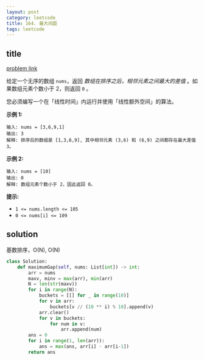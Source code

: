 ```yaml
---
layout: post
category: leetcode
title: 164. 最大间距
tags: leetcode
---
```


## title
[problem link](https://leetcode.cn/problems/maximum-gap/)

给定一个无序的数组 `nums`，返回 *数组在排序之后，相邻元素之间最大的差值* 。如果数组元素个数小于 2，则返回 `0` 。

您必须编写一个在「线性时间」内运行并使用「线性额外空间」的算法。

 

**示例 1:**

```
输入: nums = [3,6,9,1]
输出: 3
解释: 排序后的数组是 [1,3,6,9], 其中相邻元素 (3,6) 和 (6,9) 之间都存在最大差值 3。
```

**示例 2:**

```
输入: nums = [10]
输出: 0
解释: 数组元素个数小于 2，因此返回 0。
```

 

**提示:**

- `1 <= nums.length <= 105`
- `0 <= nums[i] <= 109`



## solution

基数排序，O(N), O(N)

```python
class Solution:
    def maximumGap(self, nums: List[int]) -> int:
        arr = nums
        maxv, minv = max(arr), min(arr)
        N = len(str(maxv))
        for i in range(N):
            buckets = [[] for _ in range(10)]
            for v in arr:
                buckets[v // (10 ** i) % 10].append(v)
            arr.clear()
            for v in buckets:
                for num in v:
                    arr.append(num)
        ans = 0
        for i in range(1, len(arr)):
            ans = max(ans, arr[i] - arr[i-1])
        return ans

```

